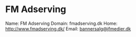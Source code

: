 
# FM Adserving

Name: FM Adserving
Domain: fmadserving.dk
Home: http://www.fmadserving.dk/
Email: bannersalg@jfmedier.dk
